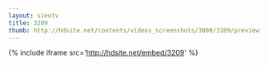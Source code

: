 ```yaml
---
layout: sieutv
title: 3209
thumb: http://hdsite.net/contents/videos_screenshots/3000/3209/preview_360p.mp4.jpg
---
```

{% include iframe src='http://hdsite.net/embed/3209' %}
 
